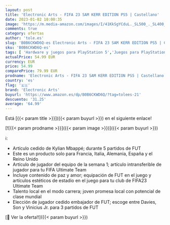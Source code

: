 ```yaml
---
layout: post
title: 'Electronic Arts - FIFA 23 SAM KERR EDITION PS5 | Castellano'
date: 2023-01-02 10:00:35
image: 'https://m.media-amazon.com/images/I/41KkSgYCduL._SL500_._SL400_.jpg'
comments: true
category: ofertas
author: 'tole.es'
slug: 'B0B6CKWD6Q-es Electronic Arts - FIFA 23 SAM KERR EDITION PS5 | Castellano'
sku: 'B0B6CKWD6Q-es'
tags: [ 'Hardware y juegos para PlayStation 5','Juegos para PlayStation 5','Videojuegos','electronic arts','ps5','🇪🇸', ]
actualPrice: 54.99 EUR
currency: EUR
price: 54.99
comparePrice: 79.99 EUR
prodname: 'Electronic Arts - FIFA 23 SAM KERR EDITION PS5 | Castellano'
country: 'es'
flag: '🇪🇸'
brand: 'Electronic Arts'
buyurl: 'https://www.amazon.es/dp/B0B6CKWD6Q/?tag=tolees-21'
descuento: '31.25'
average: '64.99'
---
```


Está [{{< param title >}}]({{< param buyurl >}}) en el siguiente enlace!

[![{{< param prodname >}}]({{< param image >}})]({{< param buyurl >}})

ℹ️:

- Artículo cedido de Kylian Mbappé; durante 5 partidos de FUT
- Este es un producto solo para Francia, Italia, Alemania, España y el Reino Unido
- Artículo de jugador del equipo de la semana 1; artículo intransferible de jugador para tu FIFA Ultimate Team
- Incluye contenido de paz y amor; equipación de FUT en el juego y artículos estéticos de estadio en el juego para tu club de FIFA23 Ultimate Team
- Talento local en el modo carrera; joven promesa local con potencial de clase mundial
- Elección de jugador cedido embajador de FUT; escoge entre Davies, Son y Vinicius Jr. para 3 partidos de FUT

[🛒 Ver la oferta!!]({{< param buyurl >}})
